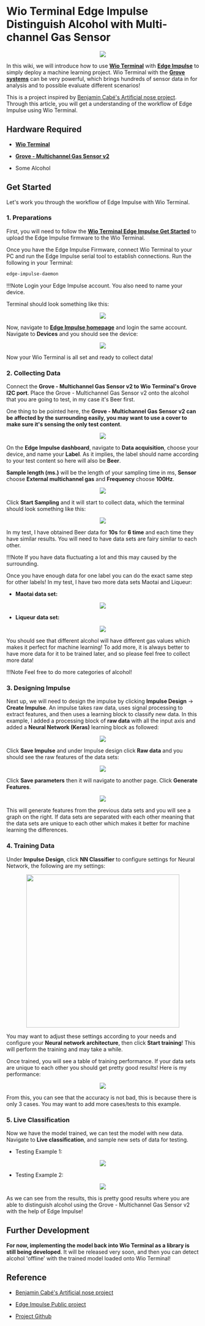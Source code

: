 # Wio Terminal Edge Impulse Distinguish Alcohol with Multi-channel Gas Sensor

<div align=center><img src="https://files.seeedstudio.com/wiki/Wio-Terminal-Edge-Impulse/booze.jpg"/></div>

In this wiki, we will introduce how to use [**Wio Terminal**](https://www.seeedstudio.com/Wio-Terminal-p-4509.html) with [**Edge Impulse**](http://edgeimpulse.com/) to simply deploy a machine learning project. Wio Terminal with the [**Grove systems**](https://www.seeedstudio.com/category/Grove-c-1003.html) can be very powerful, which brings hundreds of sensor data in for analysis and to possible evaluate different scenarios!

This is a project inspired by [Benjamin Cabé's Artificial nose project](https://twitter.com/kartben/status/1258791793073815552). Through this article, you will get a understanding of the workflow of Edge Impulse using Wio Terminal.

## Hardware Required

- [**Wio Terminal**](https://www.seeedstudio.com/Wio-Terminal-p-4509.html)

- [**Grove - Multichannel Gas Sensor v2**](https://www.seeedstudio.com/Grove-Multichannel-Gas-Sensor-v2-p-4569.html)

- Some Alcohol

## Get Started

Let's work you through the workflow of Edge Impulse with Wio Terminal.

### 1. Preparations

First, you will need to follow the [**Wio Terminal Edge Impulse Get Started**](http://wiki.seeedstudio.com/Wio-Terminal-Edge-Impulse) to upload the Edge Impulse firmware to the Wio Terminal.

Once you have the Edge Impulse Firmware, connect Wio Terminal to your PC and run the Edge Impulse serial tool to establish connections. Run the following in your Terminal:

```sh
edge-impulse-daemon
```

!!!Note
        Login your Edge Impulse account. You also need to name your device.

Terminal should look something like this:

<div align=center><img src="https://files.seeedstudio.com/wiki/Wio-Terminal-Edge-Impulse/EI-serial.png"/></div>

Now, navigate to [**Edge Impulse homepage**](https://studio.edgeimpulse.com/studio/4578/devices) and login the same account. Navigate to **Devices** and you should see the device:

<div align=center><img src="https://files.seeedstudio.com/wiki/Wio-Terminal-Edge-Impulse/device.png"/></div>

Now your Wio Terminal is all set and ready to collect data!

### 2. Collecting Data

Connect the **Grove - Multichannel Gas Sensor v2 to Wio Terminal's Grove I2C port**. Place the Grove - Multichannel Gas Sensor v2 onto the alcohol that you are going to test, in my case it's Beer first.

One thing to be pointed here, the **Grove - Multichannel Gas Sensor v2 can be affected by the surrounding easily, you may want to use a cover to make sure it's sensing the only test content**.

<div align=center><img src="https://files.seeedstudio.com/wiki/Wio-Terminal-Edge-Impulse/test.jpg"/></div>

On the **Edge Impulse dashboard**, navigate to **Data acquisition**, choose your device, and name your **Label**. As it implies, the label should name according to your test content so here will also be **Beer**.

**Sample length (ms.)** will be the length of your sampling time in ms, **Sensor** choose **External multichannel gas** and **Frequency** choose **100Hz**.

<div align=center><img src="https://files.seeedstudio.com/wiki/Wio-Terminal-Edge-Impulse/Beer.png"/></div>

Click **Start Sampling** and it will start to collect data, which the terminal should look something like this:

<div align=center><img src="https://files.seeedstudio.com/wiki/Wio-Terminal-Edge-Impulse/sending.png"/></div>

In my test, I have obtained Beer data for **10s** for **6 time** and each time they have similar results. You will need to have data sets are fairy similar to each other.

!!!Note
    If you have data fluctuating a lot and this may caused by the surrounding.

Once you have enough data for one label you can do the exact same step for other labels! In my test, I have two more data sets Maotai and Liqueur:

- **Maotai data set:**

<div align=center><img src="https://files.seeedstudio.com/wiki/Wio-Terminal-Edge-Impulse/Maotai.png"/></div>

- **Liqueur data set:**

<div align=center><img src="https://files.seeedstudio.com/wiki/Wio-Terminal-Edge-Impulse/Liqueur.png"/></div>

You should see that different alcohol will have different gas values which makes it perfect for machine learning! To add more, it is always better to have more data for it to be trained later, and so please feel free to collect more data!

!!!Note
    Feel free to do more categories of alcohol!

### 3. Designing Impulse

Next up, we will need to design the impulse by clicking **Impulse Design** -> **Create Impulse**. An impulse takes raw data, uses signal processing to extract features, and then uses a learning block to classify new data. In this example, I added a processing block of **raw data** with all the input axis and added a **Neural Network (Keras)** learning block as followed:

<div align=center><img src="https://files.seeedstudio.com/wiki/Wio-Terminal-Edge-Impulse/impulse.png"/></div>

Click **Save Impulse** and under Impulse design click **Raw data** and you should see the raw features of the data sets:

<div align=center><img src="https://files.seeedstudio.com/wiki/Wio-Terminal-Edge-Impulse/features.png"/></div>

Click **Save parameters** then it will navigate to another page. Click **Generate Features**.

<div align=center><img src="https://files.seeedstudio.com/wiki/Wio-Terminal-Edge-Impulse/generate.png"/></div>

This will generate features from the previous data sets and you will see a graph on the right. If data sets are separated with each other meaning that the data sets are unique to each other which makes it better for machine learning the differences.

### 4. Training Data

Under **Impulse Design**, click **NN Classifier** to configure settings for Neural Network, the following are my settings:

<div align=center><img width = 400 src="https://files.seeedstudio.com/wiki/Wio-Terminal-Edge-Impulse/NN.png"/></div>

You may want to adjust these settings according to your needs and configure your **Neural network architecture**, then click **Start training**! This will perform the training and may take a while.

Once trained, you will see a table of training performance. If your data sets are unique to each other you should get pretty good results! Here is my performance:

<div align=center><img src="https://files.seeedstudio.com/wiki/Wio-Terminal-Edge-Impulse/perf.png"/></div>

From this, you can see that the accuracy is not bad, this is because there is only 3 cases. You may want to add more cases/tests to this example.

### 5. Live Classification

Now we have the model trained, we can test the model with new data. Navigate to **Live classification**, and sample new sets of data for testing.

- Testing Example 1:

<div align=center><img src="https://files.seeedstudio.com/wiki/Wio-Terminal-Edge-Impulse/result-1.png"/></div>

- Testing Example 2:

<div align=center><img src="https://files.seeedstudio.com/wiki/Wio-Terminal-Edge-Impulse/result-2.png"/></div>

As we can see from the results, this is pretty good results where you are able to distinguish alcohol using the Grove - Multichannel Gas Sensor v2 with the help of Edge Impulse!

## Further Development

**For now, implementing the model back into Wio Terminal as a library is still being developed**. It will be released very soon, and then you can detect alcohol 'offline' with the trained model loaded onto Wio Terminal!

## Reference

- [Benjamin Cabé's Artificial nose project](https://twitter.com/kartben/status/1258791793073815552)

- [Edge Impulse Public project](https://studio.edgeimpulse.com/public/27214/latest)

- [Project Github](http://wiki.seeedstudio.com/Wio-Terminal-Edge-Impulse)